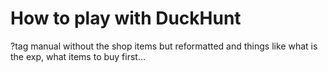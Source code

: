 # How to play with DuckHunt

?tag manual without the shop items but reformatted and things like what is the exp, what items to buy first...

